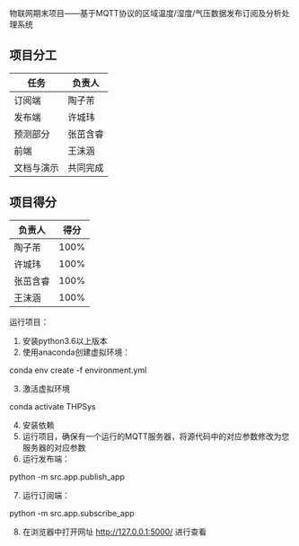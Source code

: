物联网期末项目——基于MQTT协议的区域温度/湿度/气压数据发布订阅及分析处理系统


## 项目分工

| 任务         | 负责人     |
|--------------|------------|
| 订阅端       | 陶子芾     |
| 发布端       | 许城玮     |
| 预测部分     | 张茁含睿   |
| 前端         | 王沫涵     |
| 文档与演示   | 共同完成   |

## 项目得分

| 负责人     | 得分  |
|------------|-------|
| 陶子芾     | 100%  |
| 许城玮     | 100%  |
| 张茁含睿   | 100%  |
| 王沫涵     | 100%  |


运行项目：
1. 安装python3.6以上版本
2. 使用anaconda创建虚拟环境：

conda env create -f environment.yml

3. 激活虚拟环境

conda activate THPSys

4. 安装依赖
5. 运行项目，确保有一个运行的MQTT服务器，将源代码中的对应参数修改为您服务器的对应参数
6. 运行发布端：

python -m src.app.publish_app

7. 运行订阅端：

python -m src.app.subscribe_app

8. 在浏览器中打开网址  http://127.0.0.1:5000/  进行查看
